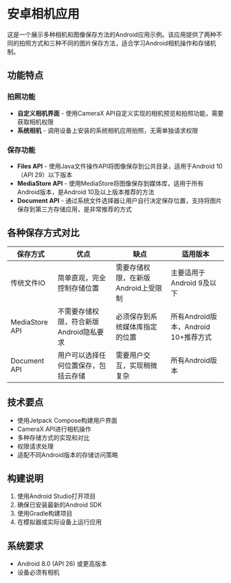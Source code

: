 # 安卓相机应用

这是一个展示多种相机和图像保存方法的Android应用示例。该应用提供了两种不同的拍照方式和三种不同的图片保存方法，适合学习Android相机操作和存储机制。

## 功能特点

### 拍照功能
- **自定义相机界面** - 使用CameraX API自定义实现的相机预览和拍照功能，需要获取相机权限
- **系统相机** - 调用设备上安装的系统相机应用拍照，无需单独请求权限

### 保存功能
- **Files API** - 使用Java文件操作API将图像保存到公共目录，适用于Android 10（API 29）以下版本
- **MediaStore API** - 使用MediaStore将图像保存到媒体库，适用于所有Android版本，是Android 10及以上版本推荐的方法
- **Document API** - 通过系统文件选择器让用户自行决定保存位置，支持将图片保存到第三方存储应用，是非常推荐的方式

## 各种保存方式对比

| 保存方式 | 优点 | 缺点 | 适用版本 |
|---------|------|------|---------|
| 传统文件IO | 简单直观，完全控制存储位置 | 需要存储权限，在新版Android上受限制 | 主要适用于Android 9及以下 |
| MediaStore API | 不需要存储权限，符合新版Android隐私要求 | 必须保存到系统媒体库指定的位置 | 所有Android版本，Android 10+推荐方式 |
| Document API | 用户可以选择任何位置保存，包括云存储 | 需要用户交互，实现稍微复杂 | 所有Android版本 |

## 技术要点

- 使用Jetpack Compose构建用户界面
- CameraX API进行相机操作
- 多种存储方式的实现和对比
- 权限请求处理
- 适配不同Android版本的存储访问策略

## 构建说明

1. 使用Android Studio打开项目
2. 确保已安装最新的Android SDK
3. 使用Gradle构建项目
4. 在模拟器或实际设备上运行应用

## 系统要求

- Android 8.0 (API 26) 或更高版本
- 设备必须有相机
